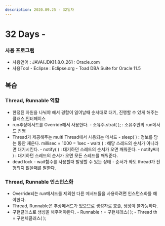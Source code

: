 ```yaml
---
description: 2020.09.25 - 32일차
---
```


# 32 Days -

### 사용 프로그램

* 사용언어 : JAVA\(JDK\)1.8.0\_261 : Oracle.com
* 사용Tool  - Eclipse : Eclipse.org - Toad DBA Suite for Oracle 11.5

## 복습

### Thread, Runnable 역할

* 한정된 자원을 나눠야 해서 경합이 일어날때 순서대로 대기, 진행할 수 있게 해주는 클래스,인터페이스
* run추상메서드를 Override해서 사용한다. - 소유주.strat\( \); : 소유주안의 run메서드 진행
* Thread가 제공해주는 multi Thread에서 사용되는 메서드 - sleep\( \) : 정보를 담는 동안 재운다. millisec = 1000 = 1sec - wait\( \) : 해당 스레드의 순서가 아니라면 대기시킨다. - notify\( \) : 대기하던 스레드의 순서가 오면 깨워준다. - notifyAll\( \) : 대기하던 스레드의 순서가 오면 모든 스레드를 깨워준다.
* dead lock - wait함수를 사용할때 발생할 수 있는 상태 - 순서가 와도 thread가 진행되지 않을때를 말한다.

### Thread, Runnable 인스턴스화

* Override되는 run메서드를 제외한 다른 메서드들을 사용하려면 인스턴스화를 해야한다.
* Thread, Runnable은 추상메서드가 있으므로 생성자로 호출, 생성이 불가능하다.
* 구현클래스로 생성을 해주어야한다. - Runnable r = 구현체래스\( \); - Thread th = 구현체클래스\( \);

